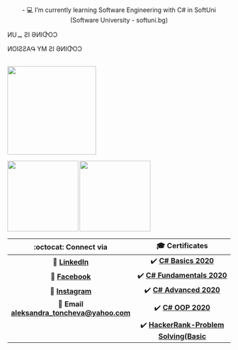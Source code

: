 <p align="center">
- 💻 I’m currently learning Software Engineering with C# in SoftUni (Software University - softuni.bg)
  <p> ИUᆿ ƧI ӘИIႧOƆ</p>
<p>ИOIƧƧAԳ YM ƧI ӘИIႧOƆ</p>
   <br>
   <img width="200" src="https://media.giphy.com/media/487L0pNZKONFN01oHO/giphy.gif">
</p>
<div>
  <img height="160" align="left" src="https://github-readme-stats.vercel.app/api?username=tonchevaAleksandra&count_private=true&true&hide=issues&show_icons=true" />
  <img height="160" src="https://github-readme-stats.vercel.app/api/top-langs/?username=tonchevaAleksandra&layout=compact" />
</div>

| :octocat: Connect via | 🎓 Certificates |
| :-: | :-: |
| 💼 [**LinkedIn**](https://www.linkedin.com/in/aleksandra-toncheva-0a846160/)| :heavy_check_mark: [**C# Basics 2020**](https://softuni.bg/Certificates/Details/81400/6dc2594a)|
| 👀 [**Facebook**](https://www.facebook.com/aleksandra.toncheva.1/)|  :heavy_check_mark: [**C# Fundamentals 2020**](https://softuni.bg/Certificates/Details/86291/8161e7b5)|
| 📸 [**Instagram**](https://www.instagram.com/aleksandra_toncheva/)| :heavy_check_mark: [**C# Advanced 2020**](https://softuni.bg/Certificates/Details/90399/f9596589)|
| :e-mail: **Email <br/> aleksandra_toncheva@yahoo.com**|:heavy_check_mark: [**C# OOP 2020**](https://softuni.bg/Certificates/Details/95821/e349bfc8)|
||:heavy_check_mark: [**HackerRank-Problem Solving(Basic**](https://www.hackerrank.com/certificates/3e22347cde9c)|





